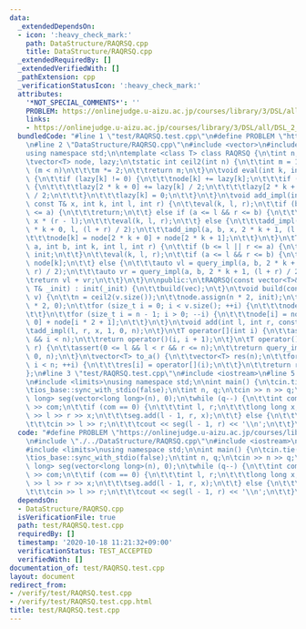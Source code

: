 ```yaml
---
data:
  _extendedDependsOn:
  - icon: ':heavy_check_mark:'
    path: DataStructure/RAQRSQ.cpp
    title: DataStructure/RAQRSQ.cpp
  _extendedRequiredBy: []
  _extendedVerifiedWith: []
  _pathExtension: cpp
  _verificationStatusIcon: ':heavy_check_mark:'
  attributes:
    '*NOT_SPECIAL_COMMENTS*': ''
    PROBLEM: https://onlinejudge.u-aizu.ac.jp/courses/library/3/DSL/all/DSL_2_G
    links:
    - https://onlinejudge.u-aizu.ac.jp/courses/library/3/DSL/all/DSL_2_G
  bundledCode: "#line 1 \"test/RAQRSQ.test.cpp\"\n#define PROBLEM \"https://onlinejudge.u-aizu.ac.jp/courses/library/3/DSL/all/DSL_2_G\"\
    \n#line 2 \"DataStructure/RAQRSQ.cpp\"\n#include <vector>\n#include <cassert>\n\
    using namespace std;\n\ntemplate <class T> class RAQRSQ {\n\tint n;\n\tT init;\n\
    \tvector<T> node, lazy;\n\tstatic int ceil2(int n) {\n\t\tint m = 1;\n\t\twhile\
    \ (m < n)\n\t\t\tm *= 2;\n\t\treturn m;\n\t}\n\tvoid eval(int k, int l, int r)\
    \ {\n\t\tif (lazy[k] != 0) {\n\t\t\tnode[k] += lazy[k];\n\t\t\tif (r - l > 1)\
    \ {\n\t\t\t\tlazy[2 * k + 0] += lazy[k] / 2;\n\t\t\t\tlazy[2 * k + 1] += lazy[k]\
    \ / 2;\n\t\t\t}\n\t\t\tlazy[k] = 0;\n\t\t}\n\t}\n\tvoid add_impl(int a, int b,\
    \ const T& x, int k, int l, int r) {\n\t\teval(k, l, r);\n\t\tif (b <= l || r\
    \ <= a) {\n\t\t\treturn;\n\t\t} else if (a <= l && r <= b) {\n\t\t\tlazy[k] +=\
    \ x * (r - l);\n\t\t\teval(k, l, r);\n\t\t} else {\n\t\t\tadd_impl(a, b, x, 2\
    \ * k + 0, l, (l + r) / 2);\n\t\t\tadd_impl(a, b, x, 2 * k + 1, (l + r) / 2, r);\n\
    \t\t\tnode[k] = node[2 * k + 0] + node[2 * k + 1];\n\t\t}\n\t}\n\tT query_impl(int\
    \ a, int b, int k, int l, int r) {\n\t\tif (b <= l || r <= a) {\n\t\t\treturn\
    \ init;\n\t\t}\n\t\teval(k, l, r);\n\t\tif (a <= l && r <= b) {\n\t\t\treturn\
    \ node[k];\n\t\t} else {\n\t\t\tauto vl = query_impl(a, b, 2 * k + 0, l, (l +\
    \ r) / 2);\n\t\t\tauto vr = query_impl(a, b, 2 * k + 1, (l + r) / 2, r);\n\t\t\
    \treturn vl + vr;\n\t\t}\n\t}\n\npublic:\n\tRAQRSQ(const vector<T>& vec, const\
    \ T& _init) : init(_init) {\n\t\tbuild(vec);\n\t}\n\tvoid build(const vector<T>&\
    \ v) {\n\t\tn = ceil2(v.size());\n\t\tnode.assign(n * 2, init);\n\t\tlazy.assign(n\
    \ * 2, 0);\n\t\tfor (size_t i = 0; i < v.size(); ++i) {\n\t\t\tnode[i + n] = v[i];\n\
    \t\t}\n\t\tfor (size_t i = n - 1; i > 0; --i) {\n\t\t\tnode[i] = node[i * 2 +\
    \ 0] + node[i * 2 + 1];\n\t\t}\n\t}\n\tvoid add(int l, int r, const T& x) {\n\t\
    \tadd_impl(l, r, x, 1, 0, n);\n\t}\n\tT operator[](int i) {\n\t\tassert(0 <= i\
    \ && i < n);\n\t\treturn operator()(i, i + 1);\n\t}\n\tT operator()(int l, int\
    \ r) {\n\t\tassert(0 <= l && l < r && r <= n);\n\t\treturn query_impl(l, r, 1,\
    \ 0, n);\n\t}\n\tvector<T> to_a() {\n\t\tvector<T> res(n);\n\t\tfor (int i = 0;\
    \ i < n; ++i) {\n\t\t\tres[i] = operator[](i);\n\t\t}\n\t\treturn res;\n\t}\n\
    };\n#line 3 \"test/RAQRSQ.test.cpp\"\n#include <iostream>\n#line 5 \"test/RAQRSQ.test.cpp\"\
    \n#include <limits>\nusing namespace std;\n\nint main() {\n\tcin.tie(nullptr);\n\
    \tios_base::sync_with_stdio(false);\n\tint n, q;\n\tcin >> n >> q;\n\tRAQRSQ<long\
    \ long> seg(vector<long long>(n), 0);\n\twhile (q--) {\n\t\tint com;\n\t\tcin\
    \ >> com;\n\t\tif (com == 0) {\n\t\t\tint l, r;\n\t\t\tlong long x;\n\t\t\tcin\
    \ >> l >> r >> x;\n\t\t\tseg.add(l - 1, r, x);\n\t\t} else {\n\t\t\tint l, r;\n\
    \t\t\tcin >> l >> r;\n\t\t\tcout << seg(l - 1, r) << '\\n';\n\t\t}\n\t}\n}\n"
  code: "#define PROBLEM \"https://onlinejudge.u-aizu.ac.jp/courses/library/3/DSL/all/DSL_2_G\"\
    \n#include \"./../DataStructure/RAQRSQ.cpp\"\n#include <iostream>\n#include <vector>\n\
    #include <limits>\nusing namespace std;\n\nint main() {\n\tcin.tie(nullptr);\n\
    \tios_base::sync_with_stdio(false);\n\tint n, q;\n\tcin >> n >> q;\n\tRAQRSQ<long\
    \ long> seg(vector<long long>(n), 0);\n\twhile (q--) {\n\t\tint com;\n\t\tcin\
    \ >> com;\n\t\tif (com == 0) {\n\t\t\tint l, r;\n\t\t\tlong long x;\n\t\t\tcin\
    \ >> l >> r >> x;\n\t\t\tseg.add(l - 1, r, x);\n\t\t} else {\n\t\t\tint l, r;\n\
    \t\t\tcin >> l >> r;\n\t\t\tcout << seg(l - 1, r) << '\\n';\n\t\t}\n\t}\n}"
  dependsOn:
  - DataStructure/RAQRSQ.cpp
  isVerificationFile: true
  path: test/RAQRSQ.test.cpp
  requiredBy: []
  timestamp: '2020-10-18 11:21:32+09:00'
  verificationStatus: TEST_ACCEPTED
  verifiedWith: []
documentation_of: test/RAQRSQ.test.cpp
layout: document
redirect_from:
- /verify/test/RAQRSQ.test.cpp
- /verify/test/RAQRSQ.test.cpp.html
title: test/RAQRSQ.test.cpp
---
```

